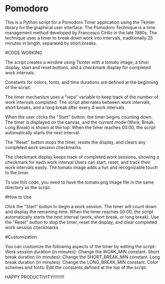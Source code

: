 # Pomodoro
This is a Python script for a Pomodoro Timer application using the Tkinter library for the graphical user interface. The Pomodoro Technique is a time management method developed by Francesco Cirillo in the late 1980s. The technique uses a timer to break down work into intervals, traditionally 25 minutes in length, separated by short breaks.


#CODE WORKING

The script creates a window using Tkinter with a tomato image, a timer display, start and reset buttons, and a checkmark display for completed work intervals.

Constants for colors, fonts, and time durations are defined at the beginning of the script.

The timer mechanism uses a "reps" variable to keep track of the number of work intervals completed. The script alternates between work intervals, short breaks, and a long break after every 4 work intervals.

When the user clicks the "Start" button, the timer begins counting down. The timer is displayed on the canvas, and the current mode (Work, Break, Long Break) is shown at the top. When the timer reaches 00:00, the script automatically starts the next interval.

The "Reset" button stops the timer, resets the display, and clears any completed work session checkmarks.

The checkmark display keeps track of completed work sessions, showing a checkmark for each work interval.Users can start, reset, and track their work intervals easily. The tomato image adds a fun and recognizable touch to the timer.

To use this code, you need to have the tomato.png image file in the same directory as the script. 


#How to Use


Click the "Start" button to begin a work session. The timer will count down and display the remaining time.
When the timer reaches 00:00, the script automatically starts the next interval (work, short break, or long break).
Use the "Reset" button to stop the timer, reset the display, and clear completed work session checkmarks.


#Customization


You can customize the following aspects of the timer by editing the script:
Work session duration (in minutes): Change the WORK_MIN constant.
Short break duration (in minutes): Change the SHORT_BREAK_MIN constant.
Long break duration (in minutes): Change the LONG_BREAK_MIN constant.
Color schemes and fonts: Edit the constants defined at the top of the script.


HAPPY PRODUCTIVITY!!!!!!!!!
